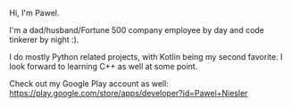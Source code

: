 Hi, I'm Pawel.

I'm a dad/husband/Fortune 500 company employee by day and code tinkerer by night :).

I do mostly Python related projects, with Kotlin being my second favorite. I look forward to learning C++ as well at some point.

Check out my Google Play account as well:
https://play.google.com/store/apps/developer?id=Pawel+Niesler

<!---
DJBrause/DJBrause is a ✨ special ✨ repository because its `README.md` (this file) appears on your GitHub profile.
You can click the Preview link to take a look at your changes.
--->
